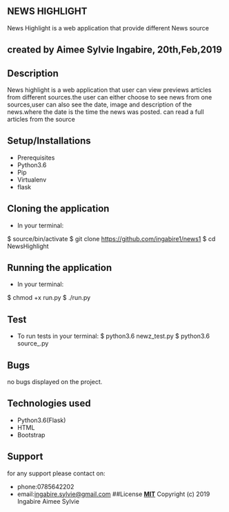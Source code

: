 ## NEWS HIGHLIGHT

News Highlight is a  web application that provide different News source

## created by Aimee Sylvie Ingabire, 20th,Feb,2019

## Description 
News highlight is a web application  that user can view previews articles from different sources.the user can either choose to see news from one sources,user can also see the date, image and description of the news.where the date is the time the news was posted. can read a full articles from the source

## Setup/Installations
* Prerequisites
* Python3.6
* Pip
* Virtualenv
* flask
## Cloning the application
* In your terminal: 

$ source/bin/activate $ git clone https://github.com/ingabire1/news1
$ cd NewsHighlight

## Running the application
* In your terminal:

$ chmod +x run.py
$ ./run.py

## Test
* To run tests in your terminal:
$ python3.6 newz_test.py
$ python3.6 source_.py
## Bugs
no bugs displayed on the project.

## Technologies used
* Python3.6(Flask)
* HTML
* Bootstrap

## Support
for any support please contact on:
* phone:0785642202
* email:ingabire.sylvie@gmail.com
##License
**[MIT](http://choosealicense.com/license/mit/)**  Copyright (c) 2019 Ingabire Aimee Sylvie



